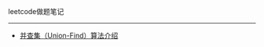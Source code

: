 leetcode做题笔记


---

- [并查集（Union-Find）算法介绍](https://blog.csdn.net/dm_vincent/article/details/7655764)
